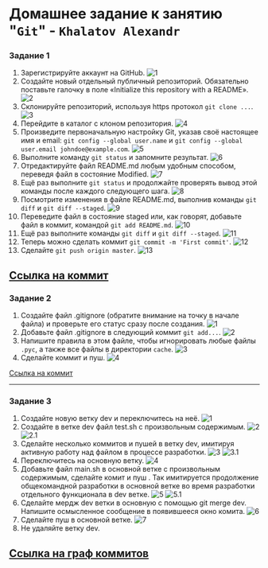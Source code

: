 # Домашнее задание к занятию "`Git`" - `Khalatov Alexandr`

### Задание 1

1. Зарегистрируйте аккаунт на GitHub.
![1](https://github.com/IMiroxxI/8-01-Git/blob/main/img/1.jpg)
2. Создайте новый отдельный публичный репозиторий. Обязательно поставьте галочку в поле «Initialize this repository with a README». 
![2](https://github.com/IMiroxxI/8-01-Git/blob/main/img/2.png)
3. Склонируйте репозиторий, используя https протокол `git clone ...`.
![3](https://github.com/IMiroxxI/8-01-Git/blob/main/img/3.png)
4. Перейдите в каталог с клоном репозитория.
![4](https://github.com/IMiroxxI/8-01-Git/blob/main/img/4.png)
5. Произведите первоначальную настройку Git, указав своё настоящее имя и email: `git config --global user.name` и `git config --global user.email johndoe@example.com`.
![5](https://github.com/IMiroxxI/8-01-Git/blob/main/img/5.png)
6. Выполните команду `git status` и запомните результат.
![6](https://github.com/IMiroxxI/8-01-Git/blob/main/img/6.png)
7. Отредактируйте файл README.md любым удобным способом, переведя файл в состояние Modified.
![7](https://github.com/IMiroxxI/8-01-Git/blob/main/img/7.png)
8. Ещё раз выполните `git status` и продолжайте проверять вывод этой команды после каждого следующего шага.
![8](https://github.com/IMiroxxI/8-01-Git/blob/main/img/8.png)
9. Посмотрите изменения в файле README.md, выполнив команды `git diff` и `git diff --staged`.
![9](https://github.com/IMiroxxI/8-01-Git/blob/main/img/9.png)
10. Переведите файл в состояние staged или, как говорят, добавьте файл в коммит, командой `git add README.md`.
![10](https://github.com/IMiroxxI/8-01-Git/blob/main/img/10.png)
11. Ещё раз выполните команды `git diff` и `git diff --staged`.
![11](https://github.com/IMiroxxI/8-01-Git/blob/main/img/11.png)
12. Теперь можно сделать коммит `git commit -m 'First commit'`.
![12](https://github.com/IMiroxxI/8-01-Git/blob/main/img/12.png)
13. Сделайте `git push origin master`.
![13](https://github.com/IMiroxxI/8-01-Git/blob/main/img/13.png)

[Ссылка на коммит](https://github.com/IMiroxxI/8-01/commit/e48295ba022506e6fa38208c7c0ecf30395a9596)
---

### Задание 2

1. Создайте файл .gitignore (обратите внимание на точку в начале файла) и проверьте его статус сразу после создания.
![1](https://github.com/IMiroxxI/8-01-Git/blob/main/img2/2-1.png)
2. Добавьте файл .gitignore в следующий коммит `git add...`.
![2](https://github.com/IMiroxxI/8-01-Git/blob/main/img2/2-2.png)
3. Напишите правила в этом файле, чтобы игнорировать любые файлы `.pyc`, а также все файлы в директории `cache`.
![3](https://github.com/IMiroxxI/8-01-Git/blob/main/img2/2-3.png)
4. Сделайте коммит и пуш.
![4](https://github.com/IMiroxxI/8-01-Git/blob/main/img2/2-4.png)

[Ссылка на коммит](https://github.com/IMiroxxI/8-01/commit/6c18153fbc2cbc345a05712e3b501ab5d65a2392)

---

### Задание 3

1. Создайте новую ветку dev и переключитесь на неё.
![1](https://github.com/IMiroxxI/8-01-Git/blob/main/img3/3-1.png)
2. Создайте в ветке dev файл test.sh с произвольным содержимым.
![2](https://github.com/IMiroxxI/8-01-Git/blob/main/img3/3-2.png)
![2.1](https://github.com/IMiroxxI/8-01-Git/blob/main/img3/3-2.1.png)
3. Сделайте несколько коммитов и пушей  в ветку dev, имитируя активную работу над  файлом в процессе разработки.
![3](https://github.com/IMiroxxI/8-01-Git/blob/main/img3/3-2.2.png)
![3.1](https://github.com/IMiroxxI/8-01-Git/blob/main/img3/3-2.3.png)
4. Переключитесь на основную ветку.
![4](https://github.com/IMiroxxI/8-01-Git/blob/main/img3/3-4.png)
5. Добавьте файл main.sh в основной ветке с произвольным содержимым, сделайте комит и пуш . Так имитируется продолжение общекомандной разработки в основной ветке во время разработки отдельного функционала в dev  ветке.
![5](https://github.com/IMiroxxI/8-01-Git/blob/main/img3/3-5.png)
![5.1](https://github.com/IMiroxxI/8-01-Git/blob/main/img3/3-5.1.png)
6. Сделайте мердж dev  ветки в основную с помощью git merge dev. Напишите осмысленное сообщение в появившееся окно комита.
![6](https://github.com/IMiroxxI/8-01-Git/blob/main/img3/3-6.png)
7. Сделайте пуш в основной ветке.
![7](https://github.com/IMiroxxI/8-01-Git/blob/main/img3/3-7.png)
8. Не удаляйте ветку dev.

[Ссылка на граф коммитов](https://github.com/IMiroxxI/8-01/network)
---
